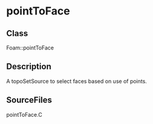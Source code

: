 # pointToFace 
## Class
Foam::pointToFace

## Description
A topoSetSource to select faces based on use of points.

## SourceFiles
pointToFace.C

